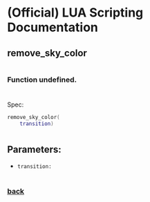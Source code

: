 
# (Official) LUA Scripting Documentation

## remove_sky_color
#
### Function undefined.
#
Spec:
```lua
remove_sky_color(
	transition)
```
#
## Parameters:
- `transition:` 
#  

### [back](../other)
